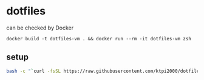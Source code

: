 # dotfiles

can be checked by Docker

`docker build -t dotfiles-vm . && docker run --rm -it dotfiles-vm zsh`

## setup

```bash
bash -c "`curl -fsSL https://raw.githubusercontent.com/ktpi2000/dotfiles/master/setup.sh `"
```
